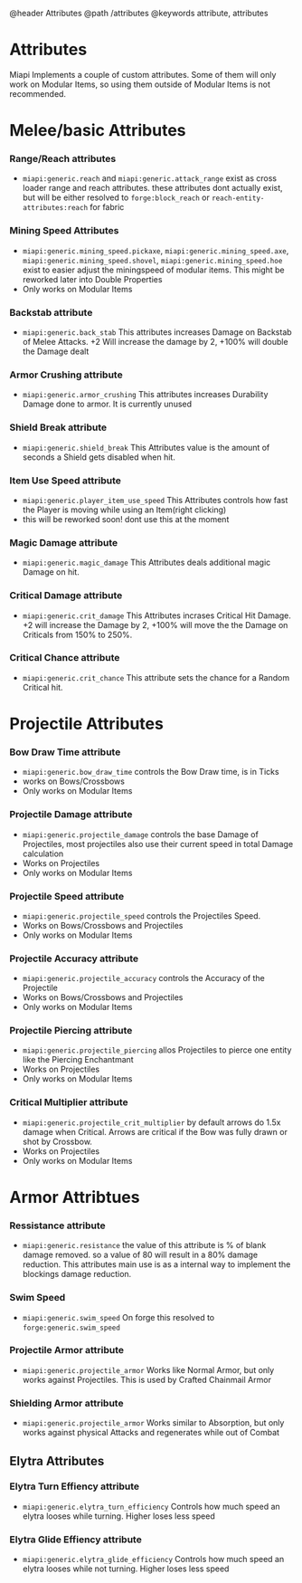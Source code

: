 @header Attributes
@path /attributes
@keywords attribute, attributes

# Attributes
Miapi Implements a couple of custom attributes.
Some of them will only work on Modular Items, so using them outside of Modular Items is not recommended.

# Melee/basic Attributes

### Range/Reach attributes
- `miapi:generic.reach` and `miapi:generic.attack_range` exist as cross loader range and reach attributes. these attributes dont actually exist, but will be either resolved to `forge:block_reach` or `reach-entity-attributes:reach` for fabric

### Mining Speed Attributes
- `miapi:generic.mining_speed.pickaxe`, `miapi:generic.mining_speed.axe`, `miapi:generic.mining_speed.shovel`, `miapi:generic.mining_speed.hoe` exist to easier adjust the miningspeed of modular items. This might be reworked later into Double Properties
- Only works on Modular Items

### Backstab attribute
- `miapi:generic.back_stab` This attributes increases Damage on Backstab of Melee Attacks. +2 Will increase the damage by 2, +100% will double the Damage dealt

### Armor Crushing attribute
- `miapi:generic.armor_crushing` This attributes increases Durability Damage done to armor. It is currently unused

### Shield Break attribute
- `miapi:generic.shield_break` This Attributes value is the amount of seconds a Shield gets disabled when hit.

### Item Use Speed attribute
- `miapi:generic.player_item_use_speed` This Attributes controls how fast the Player is moving while using an Item(right clicking)
- this will be reworked soon! dont use this at the moment

### Magic Damage attribute
- `miapi:generic.magic_damage` This Attributes deals additional magic Damage on hit.

### Critical Damage attribute
- `miapi:generic.crit_damage` This Attributes incrases Critical Hit Damage. +2 will increase the Damage by 2, +100% will move the the Damage on Criticals from 150% to 250%.

### Critical Chance attribute
- `miapi:generic.crit_chance` This attribute sets the chance for a Random Critical hit.


# Projectile Attributes
### Bow Draw Time attribute
- `miapi:generic.bow_draw_time` controls the Bow Draw time, is in Ticks
- works on Bows/Crossbows
- Only works on Modular Items
### Projectile Damage attribute
- `miapi:generic.projectile_damage` controls the base Damage of Projectiles, most projectiles also use their current speed in total Damage calculation
- Works on Projectiles
- Only works on Modular Items
### Projectile Speed attribute
- `miapi:generic.projectile_speed` controls the Projectiles Speed.
- Works on Bows/Crossbows and Projectiles
- Only works on Modular Items
### Projectile Accuracy attribute
- `miapi:generic.projectile_accuracy` controls the Accuracy of the Projectile
- Works on Bows/Crossbows and Projectiles
- Only works on Modular Items
### Projectile Piercing attribute
- `miapi:generic.projectile_piercing` allos Projectiles to pierce one entity like the Piercing Enchantmant
- Works on Projectiles
- Only works on Modular Items
### Critical Multiplier attribute
- `miapi:generic.projectile_crit_multiplier` by default arrows do 1.5x damage when Critical. Arrows are critical if the Bow was fully drawn or shot by Crossbow.
- Works on Projectiles
- Only works on Modular Items

# Armor Attribtues

### Ressistance attribute
- `miapi:generic.resistance` the value of this attribute is % of blank damage removed. so a value of 80 will result in a 80% damage reduction.
  This attributes main use is as a internal way to implement the blockings damage reduction.

### Swim Speed
- `miapi:generic.swim_speed` On forge this resolved to `forge:generic.swim_speed`

### Projectile Armor attribute
- `miapi:generic.projectile_armor` Works like Normal Armor, but only works against Projectiles. This is used by Crafted Chainmail Armor

### Shielding Armor attribute
- `miapi:generic.projectile_armor` Works similar to Absorption, but only works against physical Attacks and regenerates while out of Combat

## Elytra Attributes

### Elytra Turn Effiency attribute
- `miapi:generic.elytra_turn_efficiency` Controls how much speed an elytra looses while turning. Higher loses less speed

### Elytra Glide Effiency attribute
- `miapi:generic.elytra_glide_efficiency` Controls how much speed an elytra looses while not turning. Higher loses less speed



